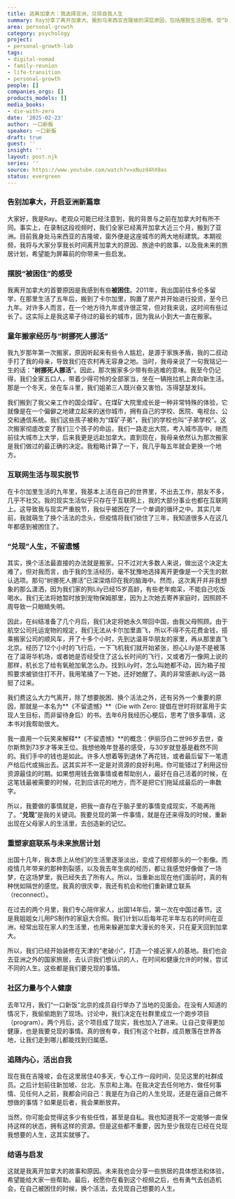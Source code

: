 ```yaml
---
title: 逃离加拿大：我选择亚洲，兑现自我人生
summary: Ray分享了离开加拿大、搬到马来西亚吉隆坡的深层原因，包括摆脱生活困境、受“Die with Zero”理念启发，以及重新与家人建立连接的旅程。他强调“兑现”人生，并计划未来在亚洲和世界各地旅居。
area: personal-growth
category: psychology
project:
- personal-growth-lab
tags:
- digital-nomad
- family-reunion
- life-transition
- personal-growth
people: []
companies_orgs: []
products_models: []
media_books:
- die-with-zero
date: '2025-02-23'
author: 一口新飯
speaker: 一口新飯
draft: true
guest: ''
insight: ''
layout: post.njk
series: ''
source: https://www.youtube.com/watch?v=xNuzd4hX8as
status: evergreen
---
```

### 告别加拿大，开启亚洲新篇章

大家好，我是Ray。老观众可能已经注意到，我的背景与之前在加拿大时有所不同。事实上，在录制这段视频时，我们全家已经离开加拿大近三个月，搬到了亚洲。目前我身处马来西亚的吉隆坡，窗外便是这座城市的两大地标建筑。本期视频，我将与大家分享我长时间离开加拿大的原因、旅途中的故事，以及我未来的旅居计划，希望能为屏幕前的你带来一些启发。

### 摆脱“被困住”的感受

我离开加拿大的首要原因是我感到有些**被困住**。2011年，我出国前往多伦多留学，在那里生活了五年后，搬到了卡尔加里，购置了房产并开始进行投资，至今已九年。对许多人而言，在一个地方待九年或许很正常，但对我来说，这时间有些过长了。这实际上是我这辈子待过的最长的城市，因为我从小到大一直在搬家。

### 童年搬家经历与“树挪死人挪活”

我九岁那年第一次搬家，原因听起来有些令人尴尬，是源于家族矛盾，我的二叔动手打了我的母亲，导致我们在农村再无容身之地。当时，我母亲说了一句我铭记一生的话：“**树挪死人挪活**”。因此，那次搬家多少带有些逃难的意味。我至今仍记得，我们全家五口人，带着少得可怜的全部家当，坐在一辆拖拉机上奔向新生活。那是一个冬天，坐在车斗里，我们姐弟三人既兴奋又害怕，冻得瑟瑟发抖。

我们搬到了我父亲工作的国企煤矿。在煤矿大院里成长是一种非常特殊的体验，它就像是在一个偏僻之地建立起来的迷你城市，拥有自己的学校、医院、电视台、公交和通信系统。我们这些孩子被称为“煤矿子弟”，我们的学校也叫“子弟学校”。这次搬家彻底改变了我们三个孩子的命运，我们一路走出大院，考入城市高中，继而前往大城市上大学，后来我更是远赴加拿大。直到现在，我母亲依然认为那次搬家是我们做过的最正确的决定。我粗略计算了一下，我几乎每五年就会更换一个地方。

### 互联网生活与现实脱节

在卡尔加里生活的九年里，我基本上活在自己的世界里，不出去工作，朋友不多，几乎不社交。我的现实生活似乎只存在于互联网上，我的大部分事业也都在互联网上。这导致我与现实严重脱节，我似乎被困在了一个单调的循环之中。其实几年前，我就萌生了换个活法的念头，但疫情将我们锁住了三年，我知道很多人在这几年都感到被困住了。

### “兑现”人生，不留遗憾

其实，换个活法最直接的办法就是搬家。只不过对大多数人来说，做出这个决定太难了。但对我而言，由于我的生活经历，毫不犹豫地选择离开更像是一个天生的默认选项。那句“树挪死人挪活”已深深烙印在我的脑海中。然而，这次离开并非我想象的那么潇洒，因为我们家的狗Lily已经15岁高龄，有些老年痴呆，不能自己吃饭喝水。我们无法将她暂时放到宠物保姆那里，因为上次她去寄养家庭时，因照顾不周导致一只眼睛失明。

因此，在纠结准备了几个月后，我们决定将她永久带回中国，由我父母照顾。由于航空公司托运宠物的规定，我们无法从卡尔加里直飞，所以不得不先花费金钱，搭乘搬家公司的顺风车，开了十多个小时，先到达温哥华朋友的家里，再从那里直飞北京。经历了12个小时的飞行后，一下飞机我们就开始紧张，担心Lily是不是被落在了温哥华机场，或者她是否经受住了这么长时间的飞行，又或者万一像网上说的那样，机长忘了给有氧舱加氧怎么办。找到Lily时，怎么叫她都不动，因为箱子按照要求被锁住打不开，我用笔捅了一下她，还好她醒了。真的非常感谢Lily这一路挺了过来。

我们费这么大力气离开，除了想要脱困、换个活法之外，还有另外一个重要的原因，那就是一本名为**《不留遗憾》**（Die with Zero: 提倡在世时将财富用于实现人生目标，而非留待身后）的书。去年6月我经历心梗后，思考了很多事情，这本书对我帮助很大。

我一直用一个玩笑来解释**《不留遗憾》**的概念：伊丽莎白二世96岁去世，查尔斯熬到73岁才等来王位。我想他晚年登基的感受，与30岁就登基是截然不同的。我们手中的钱也是如此。许多人想着等到退休了再花钱，或者最后留下一笔遗产给后代或捐出去。这其实并不一定是对资源的良好利用。你可能错过了利用这份资源最佳的时期。如果想用钱去做事情或者帮助别人，最好在自己活着的时候，在这笔钱最被需要的时候，花到应该花的地方，而不是把它们拖延成最后的一串数字。

所以，我要做的事情就是，把我一直存在于脑子里的事情变成现实，不能再拖了。“**兑现**”是我的关键词。我要兑现的第一件事情，就是在还来得及的时候，重新出现在父母家人的生活里，去创造新的记忆。

### 重塑家庭联系与未来旅居计划

出国十几年，我本质上从他们的生活里逐渐淡出，变成了视频那头的一个影像。而疫情几年带来的那种割裂感，以及我去年生病的经历，都让我感觉好像做了一场梦，在这场梦里，我已经失去了所有人。所以，当重新出现在他们面前时，真的有种恍如隔世的感觉。我真的很庆幸，我还有机会和他们重新建立联系（reconnect）。

在过去的两个月里，我们专心陪伴家人，出国14年后，第一次在中国过春节。这是我姐姐女儿用PS制作的家庭大合照。我们计划以后每年花半年左右的时间在亚洲，经常出现在家人的生活里，也用来躲避加拿大漫长的冬天，只在夏天回到加拿大。

所以，我们已经开始装修在天津的“老破小”，打造一个接近家人的基地。我们也会去亚洲之外的国家旅居，去认识我们想认识的人，在时间和健康允许的时候，尝试不同的人生。这些都是我们要兑现的事情。

### 社区力量与个人健康

去年12月，我们“一口新饭”北京的成员自行举办了当地的见面会。在没有人知道的情况下，我偷偷跑到了现场。讨论中，我们决定在社群里成立一个跑步项目（program）。两个月后，这个项目成了现实，我也加入了进来。让自己变得更加健康，也是我要兑现的事情。真的很有幸，我们有这个社群，成员散落在世界各地，让我们走到哪儿都能找到归属感。

### 追随内心，活出自我

现在我在吉隆坡，会在这里居住40多天，专心工作一段时间，见见这里的社群成员。之后计划前往新加坡、台北、东京和上海。在我决定去任何地方、做任何事情、见任何人之前，我都会问自己：我是在为自己的人生兑现，还是在逼自己做不想做的事情？如果是后者，我会果断放弃。

当然，你可能会觉得这多少有些任性，甚至是自私。我也知道我不一定能够一直保持这样的状态，拥有这样的资源。但是这些都不重要，因为至少我现在已经在兑现我想要的人生，这其实就够了。

### 结语与启发

这就是我离开加拿大的故事和原因。未来我也会分享一些旅居的具体想法和体验，希望能给大家一些帮助。最后，祝愿你在看到这个视频之后，也有勇气去创造机会，在自己被困住的时候，换个活法，去兑现自己想要的人生。